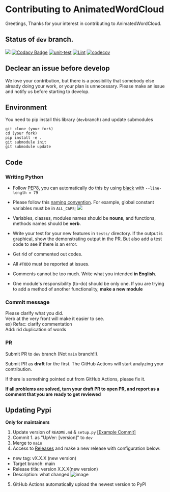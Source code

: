 # Contributing to AnimatedWordCloud

Greetings, Thanks for your interest in contributing to AnimatedWordCloud.

## Status of `dev` branch.

<a href="https://codeclimate.com/github/konbraphat51/AnimatedWordCloud/maintainability"><img src="https://api.codeclimate.com/v1/badges/7a03252f77e7af46dc0f/maintainability" /></a>
[![Codacy Badge](https://app.codacy.com/project/badge/Grade/20a71da0d9d841a2af236f6362a08ae7)](https://app.codacy.com/gh/konbraphat51/AnimatedWordCloud/dashboard?utm_source=gh&utm_medium=referral&utm_content=&utm_campaign=Badge_grade)
[![unit-test](https://github.com/konbraphat51/AnimatedWordCloud/actions/workflows/python-tester.yml/badge.svg?branch=dev)](https://github.com/konbraphat51/AnimatedWordCloud/actions/workflows/python-tester.yml)
[![Lint](https://github.com/konbraphat51/AnimatedWordCloud/actions/workflows/lint.yml/badge.svg)](https://github.com/konbraphat51/AnimatedWordCloud/actions/workflows/lint.yml)
[![codecov](https://codecov.io/gh/konbraphat51/AnimatedWordCloud/graph/badge.svg?token=4OOX0GSJDJ)](https://codecov.io/gh/konbraphat51/AnimatedWordCloud)

## Declear an issue before develop

We love your contribution, but there is a possibility that somebody else already doing your work, or your plan is unnecessary. Please make an issue and notify us before starting to develop.

## Environment

You need to pip install this library (`dev`branch) and update submodules

```
git clone (your fork)
cd (your fork)
pip install -e .
git submodule init
git submodule update
```

## Code

### Writing Python

- Follow [PEP8](https://peps.python.org/pep-0008/), you can automatically do this by using [black](https://github.com/psf/black) with `--line-length = 79`

- Please follow this [naming convention](https://namingconvention.org/python/). For example, global constant variables must be in `ALL_CAPS`;
  <img src="https://i.stack.imgur.com/uBr10.png" />

- Variables, classes, modules names should be **nouns**, and functions, methods names should be **verb**.

- Write your test for your new features in `tests/` directory.
  If the output is graphical, show the demonstrating output in the PR.
  But also add a test code to see if there is an error.
- Get rid of commented out codes.
- All `#TODO` must be reported at issues.
- Comments cannot be too much. Write what you intended **in English**.
- One module's responsibility (to-do) should be only one. If you are trying to add a method of another functionality, **make a new module**

### Commit message

Please clarify what you did.  
Verb at the very front will make it easier to see.  
ex)
Refac: clarify commentation  
Add: rid duplication of words

### PR

Submit PR to `dev` branch (Not `main` branch!!).

Submit PR as **draft** for the first. The GitHub Actions will start analyzing your contribution.

If there is something pointed out from GitHub Actions, please fix it.

**If all problems are solved, turn your draft PR to open PR, and report as a comment that you are ready to get reviewed**

## Updating Pypi

**Only for maintainers**

1. Update version of `README.md` & `setup.py` [[Example Commit]](https://github.com/konbraphat51/AnimatedWordCloud/commit/c886f593d590ebe990cd451c219df3d2733a5a48)
2. Commit 1. as "UpVer: [version]" to `dev`
3. Merge to `main`
4. Access to [Releases](https://github.com/konbraphat51/AnimatedWordCloud/releases) and make a new release with configuration below:
  - new tag: vX.X.X (new version)
  - Target branch: main
  - Release title: version X.X.X(new version)
  - Description: what changed
   ![image](https://github.com/konbraphat51/AnimatedWordCloud/assets/101827492/1bc79398-5458-4a8b-b03f-26efd51917fe)

5. GitHub Actions automatically upload the newest version to PyPI

